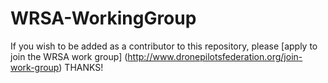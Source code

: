 # WRSA-WorkingGroup

If you wish to be added as a contributor to this repository, please [apply to join the WRSA work group] (http://www.dronepilotsfederation.org/join-work-group) THANKS! 

